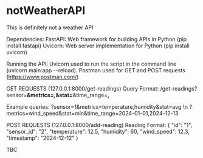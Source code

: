 # notWeatherAPI
This is definitely not a weather API

Dependencies:
FastAPI: Web framework for building APIs in Python (pip install fastapi)
Uvicorn: Web server implementation for Python (pip install uvicorn)

Running the API:
Uvicorn used to run the script in the command line (uvicorn main:app --reload).
Postman used for GET and POST requests (https://www.postman.com/)

GET REQUESTS
(127.0.0.1:8000/get-readings)
Query Format:
/get-readings?sensor=____&metrics=_____,_____&stat=____&time_range=____,____

Example queries:
?sensor=1&metrics=temperature,humidity&stat=avg                      \n
?metrics=wind_speed&stat=min&time_range=2024-01-01,2024-12-13



POST REQUESTS
(127.0.0.1:8000/add-reading)
Reading Format:
{
  "id": "1",
  "sensor_id": "2",
  "temperature": 12.5,
  "humidity": 60,
  "wind_speed": 12.3,
  "timestamp": "2024-12-12"
}

TBC
